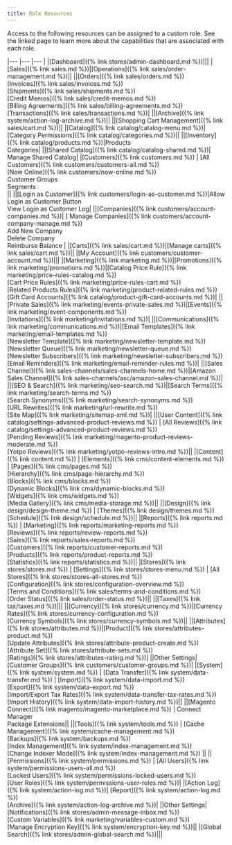 ```yaml
---
title: Role Resources
---
```


Access to the following resources can be assigned to a custom role. See the linked page to learn more about the capabilities that are associated with each role.

|--- |--- |--- |
|[Dashboard]({% link stores/admin-dashboard.md %})|||
|[Sales]({% link sales.md %})|[Operations]({% link sales/order-management.md %})||
||[Orders]({% link sales/orders.md %})<br/>[Invoices]({% link sales/invoices.md %})<br/>[Shipments]({% link sales/shipments.md %})<br/>[Credit Memos]({% link sales/credit-memos.md %})<br/>[Billing Agreements]({% link sales/billing-agreements.md %})<br/>[Transactions]({% link sales/transactions.md %})|
||<span class="ee-only">[Archive]({% link system/action-log-archive.md %})</span>||
||[Shopping Cart Management]({% link sales/cart.md %})||
|[Catalog]({% link catalog/catalog-menu.md %})|[Category Permissions]({% link catalog/categories.md %})||
||[Inventory]({% link catalog/products.md %})|Products<br/>Categories|
||<span class="b2b-only">[Shared Catalog]({% link catalog/catalog-shared.md %})</span>| Manage Shared Catalog|
|[Customers]({% link customers.md %}) | [All Customers]({% link customers/customers-all.md %})<br/>[Now Online]({% link customers/now-online.md %})<br/>Customer Groups<br/>Segments<br/>||
||[Login as Customer]({% link customers/login-as-customer.md %})|Allow Login as Customer Button<br/><span class="ee-only">View Login as Customer Log</span>|
||<span class="b2b-only">[Companies]({% link customers/account-companies.md %})</span>| [ Manage Companies]({% link customers/account-company-manage.md %}) <br/>Add New Company <br/>Delete Company <br/>Reimburse Balance |
|[Carts]({% link sales/cart.md %})|[Manage carts]({% link sales/cart.md %})||
|[My Account]({% link customers/customer-account.md %})|||
|[Marketing]({% link marketing.md %})|[Promotions]({% link marketing/promotions.md %})|[Catalog Price Rule]({% link marketing/price-rules-catalog.md %}) <br/>[Cart Price Rules]({% link marketing/price-rules-cart.md %}) <br/><span class="ee-only">[Related Products Rules]({% link marketing/product-related-rules.md %})</span><br/><span class="ee-only">[Gift Card Accounts]({% link catalog/product-gift-card-accounts.md %})</span>|
||<span class="ee-only">[Private Sales]({% link marketing/events-private-sales.md %})</span>|[Events]({% link marketing/event-components.md %}) <br/>[Invitations]({% link marketing/invitations.md %})|
||[Communications]({% link marketing/communications.md %})|[Email Templates]({% link marketing/email-templates.md %}) <br/>[Newsletter Template]({% link marketing/newsletter-template.md %}) <br/>[Newsletter Queue]({% link marketing/newsletter-queue.md %}) <br/>[Newsletter Subscribers]({% link marketing/newsletter-subscribers.md %}) <br/><span class="ee-only">[Email Reminders]({% link marketing/email-reminder-rules.md %})</span>|
||[Sales Channel]({% link sales-channels/sales-channels-home.md %})|[Amazon Sales Channel]({% link sales-channels/asc/amazon-sales-channel.md %})|
||[SEO & Search]({% link marketing/seo-search.md %})|[Search Terms]({% link marketing/search-terms.md %}) <br/><span class="ee-only">[Search Synonyms]({% link marketing/search-synonyms.md %})</span><br/>[URL Rewrites]({% link marketing/url-rewrite.md %}) <br/>[Site Map]({% link marketing/sitemap-xml.md %})|
||[User Content]({% link catalog/settings-advanced-product-reviews.md %}) | [All Reviews]({% link catalog/settings-advanced-product-reviews.md %}) <br/>[Pending Reviews]({% link marketing/magento-product-reviews-moderate.md %}) <br/>[Yotpo Reviews]({% link marketing/yotpo-reviews-intro.md %})||
|[Content]({% link content.md %}) | [Elements]({% link cms/content-elements.md %}) | [Pages]({% link cms/pages.md %})<br/><span class="ee-only">[Hierarchy]({% link cms/page-hierarchy.md %})</span><br/>[Blocks]({% link cms/blocks.md %})<br/><span class="ee-only">[Dynamic Blocks]({% link cms/dynamic-blocks.md %})</span><br/>[Widgets]({% link cms/widgets.md %})<br/>[Media Gallery]({% link cms/media-storage.md %})||
||[Design]({% link design/design-theme.md %}) | [Themes]({% link design/themes.md %})<br/>[Schedule]({% link design/schedule.md %})||
|[Reports]({% link reports.md %}) | [Marketing]({% link reports/marketing-reports.md %})<br/>[Reviews]({% link reports/review-reports.md %})<br/>[Sales]({% link reports/sales-reports.md %})<br/>[Customers]({% link reports/customer-reports.md %})<br/>[Products]({% link reports/product-reports.md %})<br/>[Statistics]({% link reports/statistics.md %})||
|[Stores]({% link stores/stores.md %}) | [Settings]({% link stores/stores-menu.md %}) | [All Stores]({% link stores/stores-all-stores.md %})<br/>[Configuration]({% link stores/configuration-overview.md %})<br/>[Terms and Conditions]({% link sales/terms-and-conditions.md %})<br/>[Order Status]({% link sales/order-status.md %})||
||[Taxes]({% link tax/taxes.md %})|||
||[Currency]({% link stores/currency.md %})|[Currency Rates]({% link stores/currency-configuration.md %})<br/>[Currency Symbols]({% link stores/currency-symbols.md %})||
||[Attributes]({% link stores/attributes.md %})|[Product]({% link stores/attributes-product.md %})<br/>[Update Attributes]({% link stores/attribute-product-create.md %})<br/>[Attribute Set]({% link stores/attribute-sets.md %})<br/>[Ratings]({% link stores/attributes-rating.md %})|
||Other Settings|[Customer Groups]({% link customers/customer-groups.md %})|
|[System]({% link system/system.md %}) | [Data Transfer]({% link system/data-transfer.md %}) | [Import]({% link system/data-import.md %})<br/>[Export]({% link system/data-export.md %})<br/>[Import/Export Tax Rates]({% link system/data-transfer-tax-rates.md %})<br/>[Import History]({% link system/data-import-history.md %})||
||[Magento Connect]({% link magento/magento-marketplace.md %}) | Connect Manager<br/>Package Extensions||
||[Tools]({% link system/tools.md %}) | [Cache Management]({% link system/cache-management.md %})<br/>[Backups]({% link system/backups.md %})<br/>[Index Management]({% link system/index-management.md %})<br/>[Change Indexer Mode]({% link system/index-management.md %}) ||
||[Permissions]({% link system/permissions.md %}) | [All Users]({% link system/permissions-users-all.md %})<br/>[Locked Users]({% link system/permissions-locked-users.md %})<br/>[User Roles]({% link system/permissions-user-roles.md %})|
|<span class="ee-only">[Action Log]({% link system/action-log.md %})</span>| [Report]({% link system/action-log.md %})<br/>[Archive]({% link system/action-log-archive.md %})|
||Other Settings|[Notifications]({% link stores/admin-message-inbox.md %})<br/>[Custom Variables]({% link marketing/variables-custom.md %})<br/>[Manage Encryption Key]({% link system/encryption-key.md %})||
|[Global Search]({% link stores/admin-global-search.md %})|||
